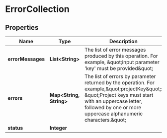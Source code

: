 # ErrorCollection

## Properties
Name | Type | Description | Notes
------------ | ------------- | ------------- | -------------
**errorMessages** | **List&lt;String&gt;** | The list of error messages produced by this operation. For example, \&quot;input parameter &#x27;key&#x27; must be provided\&quot; |  [optional]
**errors** | **Map&lt;String, String&gt;** | The list of errors by parameter returned by the operation. For example,\&quot;projectKey\&quot;: \&quot;Project keys must start with an uppercase letter, followed by one or more uppercase alphanumeric characters.\&quot; |  [optional]
**status** | **Integer** |  |  [optional]
